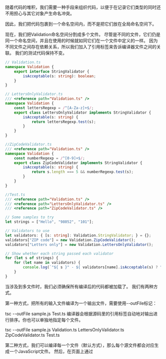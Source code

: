随着代码的堆积，我们需要一种手段来组织代码，以便于在记录它们类型的同时还不用担心与其它对象产生命名冲突。

因此，我们把代码包裹到一个命名空间内，而不是把它们放在全局命名空间下。

现在，我们把Validation命名空间分割成多个文件。 尽管是不同的文件，它们仍是同一个命名空间，并且在使用的时候就如同它们在一个文件中定义的一样。 因为不同文件之间存在依赖关系，所以我们加入了引用标签来告诉编译器文件之间的关联。 我们的测试代码保持不变。

```ts
// Validation.ts
namespace Validation {
    export interface StringValidator {
        isAcceptable(s: string): boolean;
    }
}

// LettersOnlyValidator.ts
/// <reference path="Validation.ts" />
namespace Validation {
    const lettersRegexp = /^[A-Za-z]+$/;
    export class LettersOnlyValidator implements StringValidator {
        isAcceptable(s: string) {
            return lettersRegexp.test(s);
        }
    }
}

//ZipCodeValidator.ts
/// <reference path="Validation.ts" />
namespace Validation {
    const numberRegexp = /^[0-9]+$/;
    export class ZipCodeValidator implements StringValidator {
        isAcceptable(s: string) {
            return s.length === 5 && numberRegexp.test(s);
        }
    }
}

//Test.ts
/// <reference path="Validation.ts" />
/// <reference path="LettersOnlyValidator.ts" />
/// <reference path="ZipCodeValidator.ts" />

// Some samples to try
let strings = ["Hello", "98052", "101"];

// Validators to use
let validators: { [s: string]: Validation.StringValidator; } = {};
validators["ZIP code"] = new Validation.ZipCodeValidator();
validators["Letters only"] = new Validation.LettersOnlyValidator();

// Show whether each string passed each validator
for (let s of strings) {
    for (let name in validators) {
        console.log(`"${ s }" - ${ validators[name].isAcceptable(s) ? "matches" : "does not match" } ${ name }`);
    }
}
```


当涉及到多文件时，我们必须确保所有编译后的代码都被加载了。 我们有两种方式。

第一种方式，把所有的输入文件编译为一个输出文件，需要使用--outFile标记：

tsc --outFile sample.js Test.ts
编译器会根据源码里的引用标签自动地对输出进行排序。你也可以单独地指定每个文件。

tsc --outFile sample.js Validation.ts LettersOnlyValidator.ts ZipCodeValidator.ts Test.ts


第二种方式，我们可以编译每一个文件（默认方式），那么每个源文件都会对应生成一个JavaScript文件。 然后，在页面上通过 <script>标签把所有生成的JavaScript文件按正确的顺序引进来，比如：

MyTestPage.html (excerpt)
    <script src="Validation.js" type="text/javascript" />
    <script src="LettersOnlyValidator.js" type="text/javascript" />
    <script src="ZipCodeValidator.js" type="text/javascript" />
    <script src="Test.js" type="text/javascript" />


对模块使用 `*.d.ts` 

```ts
// In a .d.ts file or .ts file that is not a module:
declare module "SomeModule" {
    export function fn(): string;
}
myOtherModule.ts
/// <reference path="myModules.d.ts" />
import * as m from "SomeModule";
```